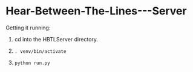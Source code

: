 # Hear-Between-The-Lines---Server
Getting it running: 
1. cd into the HBTLServer directory. 
 
2. ```. venv/bin/activate ```

3. ```python run.py ```
